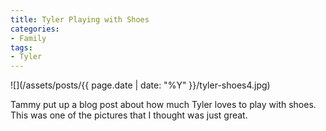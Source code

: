 ```yaml
---
title: Tyler Playing with Shoes
categories:
- Family
tags:
- Tyler
---
```


![](/assets/posts/{{ page.date | date: "%Y" }}/tyler-shoes4.jpg)
  



Tammy put up a blog post about how much Tyler loves to play with shoes. This was one of the pictures that I thought was just great.
